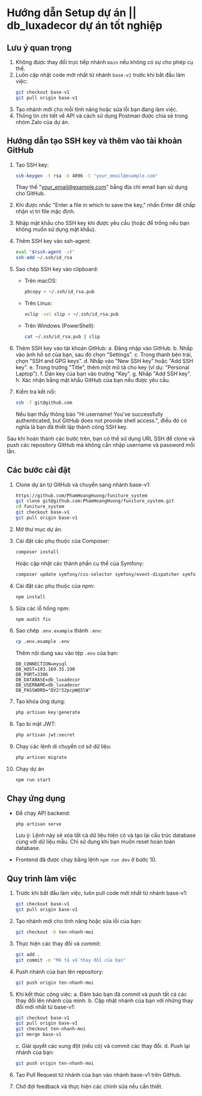 # Hướng dẫn Setup dự án || db_luxadecor dự án tốt nghiệp

## Lưu ý quan trọng

1. Không được thay đổi trực tiếp nhánh `main` nếu không có sự cho phép cụ thể.
2. Luôn cập nhật code mới nhất từ nhánh `base-v1` trước khi bắt đầu làm việc:
   ```sh
   git checkout base-v1
   git pull origin base-v1
   ```
3. Tạo nhánh mới cho mỗi tính năng hoặc sửa lỗi bạn đang làm việc.
4. Thông tin chi tiết về API và cách sử dụng Postman được chia sẻ trong nhóm Zalo của dự án.

## Hướng dẫn tạo SSH key và thêm vào tài khoản GitHub

1. Tạo SSH key:
   ```sh
   ssh-keygen -t rsa -b 4096 -C "your_email@example.com"
   ```
   Thay thế "your_email@example.com" bằng địa chỉ email bạn sử dụng cho GitHub.

2. Khi được nhắc "Enter a file in which to save the key," nhấn Enter để chấp nhận vị trí file mặc định.

3. Nhập mật khẩu cho SSH key khi được yêu cầu (hoặc để trống nếu bạn không muốn sử dụng mật khẩu).

4. Thêm SSH key vào ssh-agent:
   ```sh
   eval "$(ssh-agent -s)"
   ssh-add ~/.ssh/id_rsa
   ```

5. Sao chép SSH key vào clipboard:
   - Trên macOS:
     ```sh
     pbcopy < ~/.ssh/id_rsa.pub
     ```
   - Trên Linux:
     ```sh
     xclip -sel clip < ~/.ssh/id_rsa.pub
     ```
   - Trên Windows (PowerShell):
     ```sh
     cat ~/.ssh/id_rsa.pub | clip
     ```

6. Thêm SSH key vào tài khoản GitHub:
   a. Đăng nhập vào GitHub.
   b. Nhấp vào ảnh hồ sơ của bạn, sau đó chọn "Settings".
   c. Trong thanh bên trái, chọn "SSH and GPG keys".
   d. Nhấp vào "New SSH key" hoặc "Add SSH key".
   e. Trong trường "Title", thêm một mô tả cho key (ví dụ: "Personal Laptop").
   f. Dán key của bạn vào trường "Key".
   g. Nhấp "Add SSH key".
   h. Xác nhận bằng mật khẩu GitHub của bạn nếu được yêu cầu.

7. Kiểm tra kết nối:
   ```sh
   ssh -T git@github.com
   ```
   Nếu bạn thấy thông báo "Hi username! You've successfully authenticated, but GitHub does not provide shell access.", điều đó có nghĩa là bạn đã thiết lập thành công SSH key.

Sau khi hoàn thành các bước trên, bạn có thể sử dụng URL SSH để clone và push các repository GitHub mà không cần nhập username và password mỗi lần.

## Các bước cài đặt

1. Clone dự án từ GitHub và chuyển sang nhánh base-v1:
   ```sh
   https://github.com/PhamHoangHuong/funiture_system
   git clone git@github.com:PhamHoangHuong/funiture_system.git
   cd funiture_system
   git checkout base-v1
   git pull origin base-v1
   ```

2. Mở thư mục dự án.

3. Cài đặt các phụ thuộc của Composer:
   ```sh
   composer install
   ```
   Hoặc cập nhật các thành phần cụ thể của Symfony:
   ```sh
   composer update symfony/css-selector symfony/event-dispatcher symfony/string symfony/yaml symfony/console
   ```

4. Cài đặt các phụ thuộc của npm:
   ```sh
   npm install
   ```

5. Sửa các lỗ hổng npm:
   ```sh
   npm audit fix
   ```

6. Sao chép `.env.example` thành `.env`:
   ```sh
   cp .env.example .env
   ```
   Thêm nội dung sau vào tệp `.env` của bạn:
   ```env
   DB_CONNECTION=mysql
   DB_HOST=103.169.35.190
   DB_PORT=3306
   DB_DATABASE=db_luxadecor
   DB_USERNAME=db_luxadecor
   DB_PASSWORD="QV2!52pcpW@3lW"
   ```

7. Tạo khóa ứng dụng:
   ```sh
   php artisan key:generate
   ```

8. Tạo bí mật JWT:
   ```sh
   php artisan jwt:secret
   ```

9. Chạy các lệnh di chuyển cơ sở dữ liệu:
   ```sh
   php artisan migrate
   ```

10. Chạy dự án
    ```sh
    npm run start
    ```

## Chạy ứng dụng

- Để chạy API backend:
  ```sh
  php artisan serve
  ```
  
  Lưu ý: Lệnh này sẽ xóa tất cả dữ liệu hiện có và tạo lại cấu trúc database cùng với dữ liệu mẫu. Chỉ sử dụng khi bạn muốn reset hoàn toàn database.

- Frontend đã được chạy bằng lệnh `npm run dev` ở bước 10.

## Quy trình làm việc

1. Trước khi bắt đầu làm việc, luôn pull code mới nhất từ nhánh base-v1:
   ```sh
   git checkout base-v1
   git pull origin base-v1
   ```

2. Tạo nhánh mới cho tính năng hoặc sửa lỗi của bạn:
   ```sh
   git checkout -b ten-nhanh-moi
   ```

3. Thực hiện các thay đổi và commit:
   ```sh
   git add .
   git commit -m "Mô tả về thay đổi của bạn"
   ```

4. Push nhánh của bạn lên repository:
   ```sh
   git push origin ten-nhanh-moi
   ```

5. Khi kết thúc công việc:
   a. Đảm bảo bạn đã commit và push tất cả các thay đổi lên nhánh của mình.
   b. Cập nhật nhánh của bạn với những thay đổi mới nhất từ base-v1:
      ```sh
      git checkout base-v1
      git pull origin base-v1
      git checkout ten-nhanh-moi
      git merge base-v1
      ```
   c. Giải quyết các xung đột (nếu có) và commit các thay đổi.
   d. Push lại nhánh của bạn:
      ```sh
      git push origin ten-nhanh-moi
      ```

6. Tạo Pull Request từ nhánh của bạn vào nhánh base-v1 trên GitHub.

7. Chờ đợi feedback và thực hiện các chỉnh sửa nếu cần thiết.
